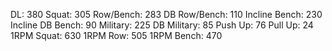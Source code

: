 DL: 380
 Squat: 305
 Row/Bench: 283
 DB Row/Bench: 110
 Incline Bench: 230
 Incline DB Bench: 90
 Military: 225
 DB Military: 85
 Push Up: 76
 Pull Up: 24
 1RPM Squat: 630
 1RPM Row: 505
 1RPM Bench: 470

